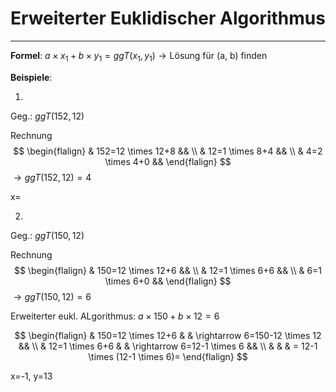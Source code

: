 # Erweiterter Euklidischer Algorithmus
___
**Formel**:
$a \times x_1+b \times y_1= ggT(x_1, y_1) \rightarrow \text{Lösung für (a, b) finden}$

**Beispiele**:

1.
Geg.:
$ggT(152, 12)$

Rechnung
$$
\begin{flalign}
& 152=12 \times 12+8 && \\
& 12=1 \times 8+4 && \\
& 4=2 \times 4+0 &&
\end{flalign}
$$
$\rightarrow ggT(152, 12)=4$

x=


2.
Geg.:
$ggT(150, 12)$

Rechnung
$$
\begin{flalign}
& 150=12 \times 12+6 && \\
& 12=1 \times 6+6 && \\
& 6=1 \times 6+0 &&
\end{flalign}
$$
$\rightarrow ggT(150, 12)=6$

Erweiterter eukl. ALgorithmus:
$a \times 150+b \times 12=6$

$$
\begin{flalign}
& 150=12 \times 12+6 & & \rightarrow 6=150-12 \times 12 && \\
& 12=1 \times 6+6 & & \rightarrow 6=12-1 \times 6 && \\
& & & = 12-1 \times (12-1 \times 6)= 
\end{flalign}
$$

x=-1, y=13